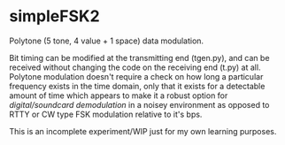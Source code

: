 # simpleFSK2

Polytone (5 tone, 4 value + 1 space) data modulation.

Bit timing can be modified at the transmitting end (tgen.py), and can be received without changing the code 
on the receiving end (t.py) at all. Polytone modulation doesn't require a check on how long
a particular frequency exists in the time domain, only that it exists for a detectable amount of time which
appears to make it a robust option for *digital/soundcard demodulation* in a noisey environment as opposed to RTTY or CW type FSK modulation relative to it's bps. 

This is an incomplete experiment/WIP just for my own learning purposes.
